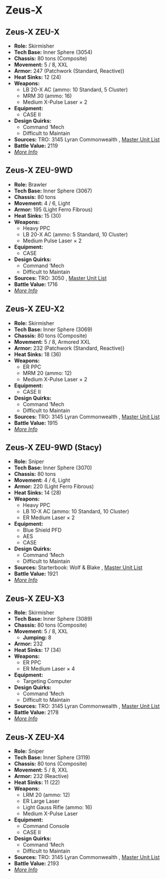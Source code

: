 # Zeus-X 

## Zeus-X ZEU-X 

- **Role:** Skirmisher 
- **Tech Base:** Inner Sphere (3054) 
- **Chassis:** 80 tons (Composite) 
- **Movement:** 5 / 8, XXL 
- **Armor:** 247 (Patchwork (Standard, Reactive)) 
- **Heat Sinks:** 12 (24) 
- **Weapons:** 
  - LB 20-X AC (ammo: 10 Standard, 5 Cluster) 
  - MRM 30 (ammo: 16) 
  - Medium X-Pulse Laser × 2 
- **Equipment:** 
  - CASE II 
- **Design Quirks:** 
  - Command ’Mech 
  - Difficult to Maintain 
- **Sources:** TRO: 3145 Lyran Commonwealth , [Master Unit List](http://masterunitlist.info/Unit/Details/6631) 
- **Battle Value:** 2119 
- [*More Info*](zeus-x/zeus-x_zeu-x.md) 

## Zeus-X ZEU-9WD 

- **Role:** Brawler 
- **Tech Base:** Inner Sphere (3067) 
- **Chassis:** 80 tons 
- **Movement:** 4 / 6, Light 
- **Armor:** 195 (Light Ferro Fibrous) 
- **Heat Sinks:** 15 (30) 
- **Weapons:** 
  - Heavy PPC 
  - LB 20-X AC (ammo: 5 Standard, 10 Cluster) 
  - Medium Pulse Laser × 2 
- **Equipment:** 
  - CASE 
- **Design Quirks:** 
  - Command ’Mech 
  - Difficult to Maintain 
- **Sources:** TRO: 3050 , [Master Unit List](http://masterunitlist.info/Unit/Details/3646) 
- **Battle Value:** 1716 
- [*More Info*](zeus-x/zeus-x_zeu-9wd.md) 

## Zeus-X ZEU-X2 

- **Role:** Skirmisher 
- **Tech Base:** Inner Sphere (3069) 
- **Chassis:** 80 tons (Composite) 
- **Movement:** 5 / 8, Armored XXL 
- **Armor:** 232 (Patchwork (Standard, Reactive)) 
- **Heat Sinks:** 18 (36) 
- **Weapons:** 
  - ER PPC 
  - MRM 20 (ammo: 12) 
  - Medium X-Pulse Laser × 2 
- **Equipment:** 
  - CASE II 
- **Design Quirks:** 
  - Command ’Mech 
  - Difficult to Maintain 
- **Sources:** TRO: 3145 Lyran Commonwealth , [Master Unit List](http://masterunitlist.info/Unit/Details/6632) 
- **Battle Value:** 1915 
- [*More Info*](zeus-x/zeus-x_zeu-x2.md) 

## Zeus-X ZEU-9WD (Stacy) 

- **Role:** Sniper 
- **Tech Base:** Inner Sphere (3070) 
- **Chassis:** 80 tons 
- **Movement:** 4 / 6, Light 
- **Armor:** 220 (Light Ferro Fibrous) 
- **Heat Sinks:** 14 (28) 
- **Weapons:** 
  - Heavy PPC 
  - LB 10-X AC (ammo: 10 Standard, 10 Cluster) 
  - ER Medium Laser × 2 
- **Equipment:** 
  - Blue Shield PFD 
  - AES 
  - CASE 
- **Design Quirks:** 
  - Command ’Mech 
  - Difficult to Maintain 
- **Sources:** Starterbook: Wolf & Blake , [Master Unit List](http://masterunitlist.info/Unit/Details/3647) 
- **Battle Value:** 1921 
- [*More Info*](zeus-x/zeus-x_zeu-9wd_stacy.md) 

## Zeus-X ZEU-X3 

- **Role:** Skirmisher 
- **Tech Base:** Inner Sphere (3089) 
- **Chassis:** 80 tons (Composite) 
- **Movement:** 5 / 8, XXL 
  - **Jumping:** 8 
- **Armor:** 232 
- **Heat Sinks:** 17 (34) 
- **Weapons:** 
  - ER PPC 
  - ER Medium Laser × 4 
- **Equipment:** 
  - Targeting Computer 
- **Design Quirks:** 
  - Command ’Mech 
  - Difficult to Maintain 
- **Sources:** TRO: 3145 Lyran Commonwealth , [Master Unit List](http://masterunitlist.info/Unit/Details/6633) 
- **Battle Value:** 2178 
- [*More Info*](zeus-x/zeus-x_zeu-x3.md) 

## Zeus-X ZEU-X4 

- **Role:** Sniper 
- **Tech Base:** Inner Sphere (3119) 
- **Chassis:** 80 tons (Composite) 
- **Movement:** 5 / 8, XXL 
- **Armor:** 232 (Reactive) 
- **Heat Sinks:** 11 (22) 
- **Weapons:** 
  - LRM 20 (ammo: 12) 
  - ER Large Laser 
  - Light Gauss Rifle (ammo: 16) 
  - Medium X-Pulse Laser 
- **Equipment:** 
  - Command Console 
  - CASE II 
- **Design Quirks:** 
  - Command ’Mech 
  - Difficult to Maintain 
- **Sources:** TRO: 3145 Lyran Commonwealth , [Master Unit List](http://masterunitlist.info/Unit/Details/6630) 
- **Battle Value:** 2193 
- [*More Info*](zeus-x/zeus-x_zeu-x4.md) 

